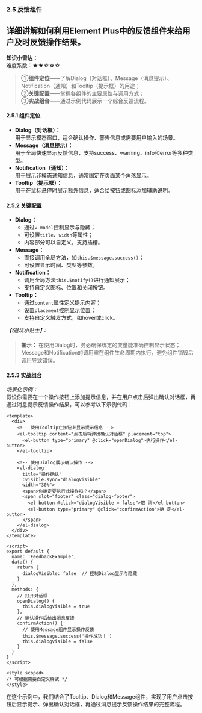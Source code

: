### 2.5 反馈组件
详细讲解如何利用Element Plus中的反馈组件来给用户及时反馈操作结果。
---

**知识小雷达：**  
难度系数：★★☆☆☆    
> ①**组件定位**——了解Dialog（对话框）、Message（消息提示）、Notification（通知）和Tooltip（提示框）的用途；  
> ②**关键配置**——掌握各组件的主要属性与调用方式；  
> ③**实战组合**——通过示例代码展示一个综合反馈流程。



#### 2.5.1 组件定位  
- **Dialog（对话框）：**  
  用于显示模态窗口，适合确认操作、警告信息或需要用户输入的场景。  
- **Message（消息提示）：**  
  用于全局快速显示反馈信息，支持success、warning、info和error等多种类型。  
- **Notification（通知）：**  
  用于展示非模态通知信息，通常固定在页面某个角落显示。  
- **Tooltip（提示框）：**  
  用于在鼠标悬停时展示额外信息，适合给按钮或图标添加辅助说明。

#### 2.5.2 关键配置  
- **Dialog：**  
  - 通过`v-model`控制显示与隐藏；  
  - 可设置`title`、`width`等属性；  
  - 内容部分可以自定义，支持插槽。  
- **Message：**  
  - 直接调用全局方法，如`this.$message.success()`；  
  - 可设置显示时间、类型等参数。  
- **Notification：**  
  - 调用全局方法`this.$notify()`进行通知展示；  
  - 支持自定义图标、位置和关闭按钮。  
- **Tooltip：**  
  - 通过`content`属性定义提示内容；  
  - 设置`placement`控制显示位置；  
  - 支持自定义触发方式，如hover或click。

*【❗避坑小贴士】：*  
> **警示：** 在使用Dialog时，务必确保绑定的变量能准确控制显示状态；Message和Notification的调用需在组件生命周期内执行，避免组件销毁后调用导致错误。

#### 2.5.3 实战组合  
*场景化示例：*  
假设你需要在一个操作按钮上添加提示信息，并在用户点击后弹出确认对话框，再通过消息提示反馈操作结果，可以参考以下示例代码：

```vue
<template>
  <div>
    <!-- 使用Tooltip在按钮上显示提示信息 -->
    <el-tooltip content="点击后将弹出确认对话框" placement="top">
      <el-button type="primary" @click="openDialog">执行操作</el-button>
    </el-tooltip>

    <!-- 使用Dialog展示确认操作 -->
    <el-dialog
      title="操作确认"
      :visible.sync="dialogVisible"
      width="30%">
      <span>你确定要执行此操作吗？</span>
      <span slot="footer" class="dialog-footer">
        <el-button @click="dialogVisible = false">取 消</el-button>
        <el-button type="primary" @click="confirmAction">确 定</el-button>
      </span>
    </el-dialog>
  </div>
</template>

<script>
export default {
  name: 'FeedbackExample',
  data() {
    return {
      dialogVisible: false  // 控制Dialog显示与隐藏
    }
  },
  methods: {
    // 打开对话框
    openDialog() {
      this.dialogVisible = true
    },
    // 确认操作后给出消息反馈
    confirmAction() {
      // 使用Message组件显示操作反馈
      this.$message.success('操作成功！')
      this.dialogVisible = false
    }
  }
}
</script>

<style scoped>
/* 可根据需要自定义样式 */
</style>
```

在这个示例中，我们结合了Tooltip、Dialog和Message组件，实现了用户点击按钮后显示提示、弹出确认对话框，再通过消息提示反馈操作结果的完整流程。